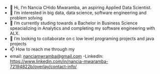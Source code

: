 - 👋 Hi, I’m Nancia CHido Mwaramba, an aspiring Applied Data Scientist. 
- 👀 I’m interested in big data, data science, software engineering and problem solving
- 🌱 I’m currently studing towards a Bachelor in Business Science speacializing in Analytics and completing my software engineering with ALX.
- 💞️ I’m looking to collaborate on c low level programing projects and java projects
- 📫 How to reach me through my 
- email: nanciamwramba@gmail.com
-LinkedIn: https://www.linkedin.com/in/nancia-mwaramba-72194822b/overlay/contact-info/       

<!---
Nancia24/Nancia24 is a ✨ special ✨ repository because its `README.md` (this file) appears on your GitHub profile.
You can click the Preview link to take a look at your changes.
--->
